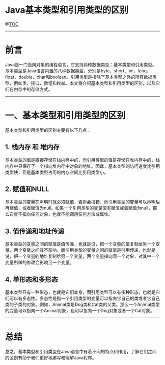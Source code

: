 ﻿# Java基本类型和引用类型的区别

@[TOC](文章目录)

---

# 前言

Java是一门面向对象的编程语言，它支持两种数据类型：基本类型和引用类型。基本类型是Java语言内置的八种数据类型，分别是byte、short、int、long、float、double、char和boolean。引用类型是指除了基本类型之外的所有数据类型，例如类、接口、数组和枚举。本文将介绍基本类型和引用类型的区别，以及它们在内存中的存储方式。

---

# 一、基本类型和引用类型的区别

基本类型和引用类型的区别主要有以下几点：
## 1. 栈内存 和 堆内存
基本类型的值是直接存储在栈内存中的，而引用类型的值是存储在堆内存中的，栈内存中只保存了一个指向堆内存中对象的地址。因此，基本类型的访问速度比引用类型快，但是基本类型占用的内存空间比引用类型小。
## 2. 赋值和NULL
 基本类型的变量在声明时就必须赋值，否则会报错，而引用类型的变量可以声明后再赋值，或者赋值为null。如果一个引用类型的变量没有赋值或者赋值为null，那么它就不指向任何对象，也就不能调用任何方法或属性。
## 3. 值传递和地址传递
 基本类型的变量之间的赋值是值传递，也就是说，把一个变量的值复制给另一个变量，两个变量之间互不影响。而引用类型的变量之间的赋值是引用传递，也就是说，把一个变量的地址复制给另一个变量，两个变量指向同一个对象，对其中一个变量所做的修改会影响另一个变量。
## 4. 单形态和多形态
基本类型只有一种形态，也就是它们本身，而引用类型可以有多种形态，也就是它们可以有多态性。多态性是指一个引用类型的变量可以指向它自己的类或者它自己类的子类的对象。例如，Animal类是Dog类和Cat类的父类，那么一个Animal类型的变量可以指向一个Animal对象，也可以指向一个Dog对象或者一个Cat对象。


---

# 总结
总之，基本类型和引用类型在Java语言中有着不同的特点和作用，了解它们之间的区别有助于我们更好地编写和理解Java程序。
